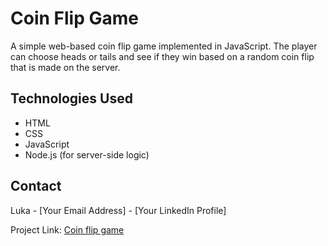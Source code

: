 # Coin Flip Game

A simple web-based coin flip game implemented in JavaScript. The player can choose heads or tails and see if they win based on a random coin flip that is made on the server.


## Technologies Used

- HTML
- CSS
- JavaScript
- Node.js (for server-side logic)


## Contact

Luka - [Your Email Address] - [Your LinkedIn Profile]

Project Link: [Coin flip game](https://github.com/Luka-DV/100Devs/tree/main/coinflip-game)
